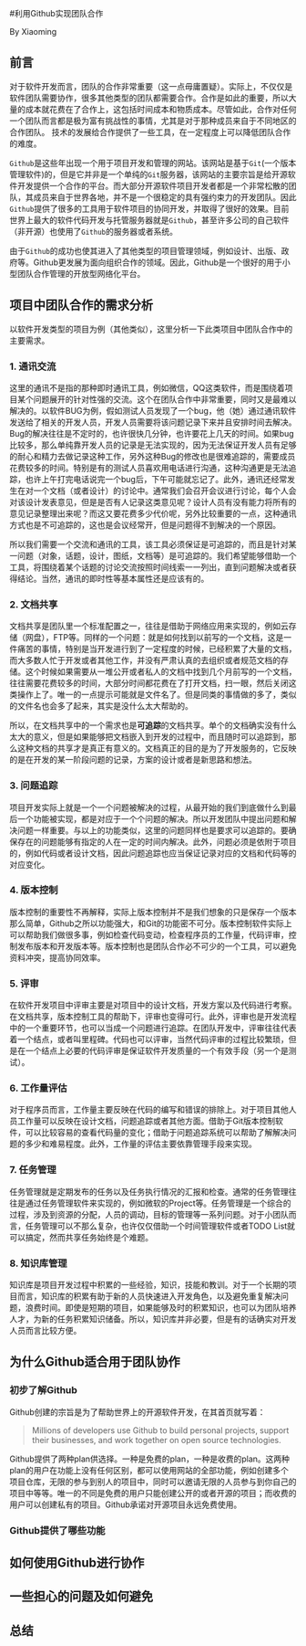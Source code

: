 #利用Github实现团队合作

By Xiaoming

## 前言

对于软件开发而言，团队的合作非常重要（这一点毋庸置疑）。实际上，不仅仅是软件团队需要协作，很多其他类型的团队都需要合作。合作是如此的重要，所以大量的成本就花费在了合作上，这包括时间成本和物质成本。尽管如此，合作对任何一个团队而言都是极为富有挑战性的事情，尤其是对于那种成员来自于不同地区的合作团队。 技术的发展给合作提供了一些工具，在一定程度上可以降低团队合作的难度。

`Github`是这些年出现一个用于项目开发和管理的网站。该网站是基于`Git`(一个版本管理软件)的，但是它并非是一个单纯的`Git`服务器，该网站的主要宗旨是给开源软件开发提供一个合作的平台。而大部分开源软件项目开发者都是一个非常松散的团队，其成员来自于世界各地，并不是一个很稳定的具有强约束力的开发团队。因此`Github`提供了很多的工具用于软件项目的协同开发，并取得了很好的效果。目前世界上最大的软件代码开发与托管服务器就是`Github`，甚至许多公司的自己软件（非开源）也使用了`Github`的服务器或者系统。

由于`Github`的成功也使其进入了其他类型的项目管理领域，例如设计、出版、政府等。Github更发展为面向组织合作的领域。因此，Github是一个很好的用于小型团队合作管理的开放型网络化平台。

## 项目中团队合作的需求分析

以软件开发类型的项目为例（其他类似），这里分析一下此类项目中团队合作中的主要需求。

### 1. 通讯交流

这里的通讯不是指的那种即时通讯工具，例如微信，QQ这类软件，而是围绕着项目某个问题展开的针对性强的交流。这个在团队合作中非常重要，同时又是最难以解决的。以软件BUG为例，假如测试人员发现了一个bug，他（她）通过通讯软件发送给了相关的开发人员，开发人员需要将该问题记录下来并且安排时间去解决。Bug的解决往往是不定时的，也许很快几分钟，也许要花上几天的时间。如果bug比较多，那么单纯靠开发人员的记录是无法实现的，因为无法保证开发人员有足够的耐心和精力去做记录这种工作，另外这种Bug的修改也是很难追踪的，需要成员花费较多的时间。特别是有的测试人员喜欢用电话进行沟通，这种沟通更是无法追踪，也许上午打完电话说完一个bug后，下午可能就忘记了。此外，通讯还经常发生在对一个文档（或者设计）的讨论中。通常我们会召开会议进行讨论，每个人会对该设计发表意见，但是是否有人记录这类意见呢？设计人员有没有能力将所有的意见记录整理出来呢？而这又要花费多少代价呢，另外比较重要的一点，这种通讯方式也是不可追踪的，这也是会议经常开，但是问题得不到解决的一个原因。

所以我们需要一个交流和通讯的工具，该工具必须保证是可追踪的，而且是针对某一问题（对象，话题，设计，图纸，文档等）是可追踪的。我们希望能够借助一个工具，将围绕着某个话题的讨论交流按照时间线索一一列出，直到问题解决或者获得结论。当然，通讯的即时性等基本属性还是应该有的。

### 2. 文档共享

文档共享是团队里一个标准配置之一，往往是借助于网络应用来实现的，例如云存储（网盘），FTP等。同样的一个问题：就是如何找到以前写的一个文档，这是一件痛苦的事情，特别是当开发进行到了一定程度的时候，已经积累了大量的文档，而大多数人忙于开发或者其他工作，并没有严肃认真的去组织或者规范文档的存储。这个时候如果需要从一堆公开或者私人的文档中找到几个月前写的一个文档，往往需要花费较多的时间，大部分时间都花费在了打开文档，扫一眼，然后关闭这类操作上了。唯一的一点提示可能就是文件名了。但是同类的事情做的多了，类似的文件名也会多了起来，其实是没什么太大帮助的。

所以，在文档共享中的一个需求也是**可追踪**的文档共享。单个的文档确实没有什么太大的意义，但是如果能够把文档嵌入到开发的过程中，而且随时可以追踪到，那么这种文档的共享才是真正有意义的。文档真正的目的是为了开发服务的，它反映的是在开发的某一阶段问题的记录，方案的设计或者是新思路和想法。

### 3. 问题追踪

项目开发实际上就是一个一个问题被解决的过程，从最开始的我们到底做什么到最后一个功能被实现，都是对应于一个个问题的解决。所以开发团队中提出问题和解决问题一样重要。与以上的功能类似，这里的问题同样也是要求可以追踪的。要确保存在的问题能够有指定的人在一定的时间内解决。此外，问题必须是依附于项目的，例如代码或者设计文档，因此问题追踪也应当保证记录对应的文档和代码等的对应变化。

### 4. 版本控制

版本控制的重要性不再解释，实际上版本控制并不是我们想象的只是保存一个版本那么简单，Github之所以功能强大，和Git的功能密不可分。版本控制软件实际上可以帮助我们做很多事，例如检查代码变动，检查程序员的工作量，代码评审，控制发布版本和开发版本等。版本控制也是团队合作必不可少的一个工具，可以避免资料冲突，提高协同效率。

### 5. 评审

在软件开发项目中评审主要是对项目中的设计文档，开发方案以及代码进行考察。在文档共享，版本控制工具的帮助下，评审也变得可行。此外，评审也是开发流程中的一个重要环节，也可以当成一个问题进行追踪。在团队开发中，评审往往代表着一个结点，或者叫里程碑。代码也可以评审，当然代码评审的过程比较繁琐，但是在一个结点上必要的代码评审是保证软件开发质量的一个有效手段（另一个是测试）。

### 6. 工作量评估

对于程序员而言，工作量主要反映在代码的编写和错误的排除上。对于项目其他人员工作量可以反映在设计文档，问题追踪或者其他方面。借助于Git版本控制软件，可以比较容易的查看代码量的变化；借助于问题追踪系统可以帮助了解解决问题的多少和难易程度。此外，工作量的评估主要依靠管理手段来实现。

### 7. 任务管理

任务管理就是定期发布的任务以及任务执行情况的汇报和检查。通常的任务管理往往是通过任务管理软件来实现的，例如微软的Project等。任务管理是一个综合的过程，涉及到资源的分配，人员的调动，目标的管理等一系列问题。对于小团队而言，任务管理可以不那么复杂，也许仅仅借助一个时间管理软件或者TODO List就可以搞定，然而共享任务始终是个难题。

### 8. 知识库管理

知识库是项目开发过程中积累的一些经验，知识，技能和教训。对于一个长期的项目而言，知识库的积累有助于新的人员快速进入开发角色，以及避免重复解决问题，浪费时间。即使是短期的项目，如果能够及时的积累知识，也可以为团队培养人才，为新的任务积累知识储备。所以，知识库并非必要，但是有的话确实对开发人员而言比较方便。

## 为什么Github适合用于团队协作

### 初步了解Github

Github创建的宗旨是为了帮助世界上的开源软件开发，在其首页就写着：

> Millions of developers use Github to build personal projects, support their businesses, and work together on open source technologies. 

Github提供了两种plan供选择。一种是免费的plan，一种是收费的plan。这两种plan的用户在功能上没有任何区别，都可以使用网站的全部功能，例如创建多个项目仓库，无限的参与到别人的项目中，同时可以邀请无限的人员参与到你自己的项目中等等。唯一的不同是免费的用户只能创建公开的或者开源的项目；而收费的用户可以创建私有的项目。Github承诺对开源项目永远免费使用。

### Github提供了哪些功能



## 如何使用Github进行协作

## 一些担心的问题及如何避免

## 总结
